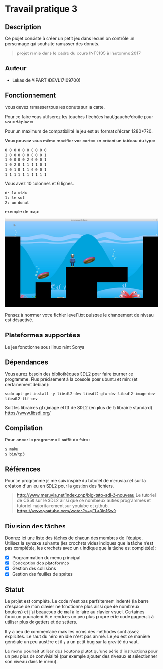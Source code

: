 # Travail pratique 3

## Description

Ce projet consiste à créer un petit jeu dans lequel on contrôle un personnage qui souhaite ramasser des donuts.
>projet remis dans le cadre du cours INF3135 à  l'automne 2017

## Auteur

- Lukas de VIPART (DEVL17109700)

## Fonctionnement

Vous devez ramasser tous les donuts sur la carte. 

Pour ce faire vous utiliserez les touches fléchées haut/gauche/droite pour vous déplacer.

Pour un maximum de compatibilité le jeu est au format d'écran 1280*720.

Vous pouvez vous même modifier vos cartes en créant un tableau du type:
~~~
0 0 0 0 0 0 0 0 0 0
1 0 0 0 0 0 0 0 0 1
1 0 0 0 0 2 0 0 0 1 
1 0 2 0 1 1 1 1 0 1 
1 0 1 0 1 1 0 0 0 1
1 1 1 1 1 1 1 1 1 1
~~~
Vous avez 10 colonnes et 6 lignes. 
~~~
0: le vide
1: le sol
2: un donut
~~~

exemple de map:

![](screen/screen.jpg)

Pensez à nommer votre fichier level1.txt puisque le changement de niveau est désactivé. 



## Plateformes supportées

Le jeu fonctionne sous linux mint Sonya

## Dépendances

Vous aurez besoin des bibliothèques SDL2 pour faire tourner ce programme. 
Plus précisement à la console pour ubuntu et mint (et certainement debian):
~~~
sudo apt-get install -y libsdl2-dev libsdl2-gfx-dev libsdl2-image-dev libsdl2-ttf-dev
~~~
Soit les librairies gfx,image et ttf de SDL2 (en plus de la librairie standard)
https://www.libsdl.org/

## Compilation

Pour lancer le programme il suffit de faire : 
~~~
$ make
$ bin/tp3
~~~

## Références

Pour ce programme je me suis inspiré du tutoriel de meruvia.net sur la création d'un jeu en SDL2 pour la gestion des fichiers.
>http://www.meruvia.net/index.php/big-tuto-sdl-2-nouveau 
Le tutoriel de CS50 sur le SDL2 ainsi que de nombreux autres programmes et tutoriel majoritairement sur youtube et github.
>https://www.youtube.com/watch?v=yFLa3ln16w0

## Division des tâches

Donnez ici une liste des tâches de chacun des membres de l'équipe. Utilisez
la syntaxe suivante (les crochets vides indiques que la tâche n'est pas
complétée, les crochets avec un `X` indique que la tâche est complétée):

- [X] Programmation du menu principal 
- [X] Conception des plateformes 
- [X] Gestion des collisions 
- [X] Gestion des feuilles de sprites 

## Statut

Le projet est complété. Le code n'est pas parfaitement indenté (la barre d'espace de mon clavier ne fonctionne plus ainsi que de nombreux boutons) et j'ai beaucoup de mal à le faire au clavier visuel. Certaines fonction pourraient être rendues un peu plus propre et le code gagnerait à utiliser plus de getters et de setters. 

Il y a peu de commentaire mais les noms des méthodes sont assez explicites. Le saut du héro en idle n'est pas animé. Le jeu est de manière générale un peu austère et il y a un petit bug sur la gravité du saut.

Le menu pourrait utiliser des boutons plutot qu'une série d'instructions pour un peu plus de convivialité (par exemple ajouter des niveaux et sélectionner son niveau dans le menu). 
